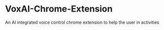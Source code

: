 # VoxAI-Chrome-Extension
An AI integrated voice control chrome extension to help the user in activities

